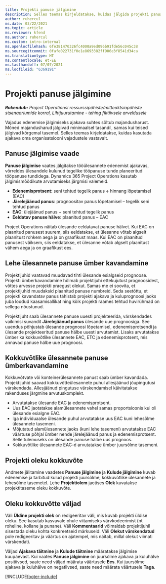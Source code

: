 ```yaml
---
title: Projekti panuse jälgimine
description: Selles teemas kirjeldatakse, kuidas jälgida projekti panust ja töö edenemist.
author: ruhercul
ms.date: 03/22/2021
ms.topic: article
ms.reviewer: kfend
ms.author: ruhercul
ms.custom: intro-internal
ms.openlocfilehash: 6fe381470326fc4000a9ed096b91fde56c045c38
ms.sourcegitcommit: 0fafe022731f0e1e8693382ff906e3f8541d34ca
ms.translationtype: HT
ms.contentlocale: et-EE
ms.lasthandoff: 07/07/2021
ms.locfileid: "6369191"
---
```

# <a name="project-effort-tracking"></a>Projekti panuse jälgimine

_**Rakendub:** Project Operationsi ressurssipõhiste/mitteaktsiapõhiste stsenaariumide korral,  Lihtjuurutamine - tehing fiktiivsele arveldusele_

Vajadus edenemise jälgimiseks ajakava suhtes sõltub majandusharust. Mõned majandusharud jälgivad minimaalsel tasandil, samas kui teised jälgivad kõrgemal tasemel. Selles teemas kirjeldatakse, kuidas kasutada ajakava oma organisatsiooni vajadustele vastavalt.

## <a name="effort-tracking-view"></a>Panuse jälgimise vaade

**Panuse jälgimise** vaates jälgitakse tööülesannete edenemist ajakavas, võrreldes ülesandele kulunud tegelike tööpanuse tunde planeeritud tööpanuse tundidega. Dynamics 365 Project Operations kasutab jälgimismõõdikute arvutamiseks järgmisi valemeid.

- **Edenemisprotsent**: seni tehtud tegelik panus ÷ hinnang lõpetamisel (EAC) 
- **Järelejäänud panus**: prognoositav panus lõpetamisel – tegelik seni tehtud panus 
- **EAC**: ülejäänud panus + seni tehtud tegelik panus 
- **Eeldatav panuse hälve**: plaanitud panus – EAC

Project Operations näitab ülesande eeldatavat panuse hälvet. Kui EAC on plaanitud panusest suurem, siis eeldatakse, et ülesanne võtab algselt plaanitust rohkem aega ja on graafikust maas. Kui EAC on plaanitud panusest väiksem, siis eeldatakse, et ülesanne võtab algselt plaanitust vähem aega ja on graafikust ees.

## <a name="reprojecting-effort-on-leaf-node-tasks"></a>Lehe ülesannete panuse ümber kavandamine

Projektijuhid vaatavad muudavad tihti ülesande esialgseid prognoose. Projekti ümberkavandamine hõlmab projektijuhi ettekujutust prognoosidest, võttes arvesse projekti praegust olekut. Samas me ei soovita, et projektijuhid muudaksid plaanitud panuse numbreid. Seda seetõttu, et projekti kavandatav panus tähistab projekti ajakava ja kuluprognoosi jaoks juba loodud kaasamisallikat ning kõik projekti raames tehtud huvirühmad on sellega nõustunud.

Projektijuht saab ülesannete panuse uuesti projekteerida, värskendades vaikimisi suvandit **Järelejäänud panus** ülesande uue prognoosiga. See uuendus põhjustab ülesande prognoosi lõpetamisel, edenemisprotsendi ja ülesande projekteeritud panuse hälbe uuesti arvutamist. Lisaks arvutatakse ümber ka kokkuvõtlike ülesannete EAC, ETC ja edenemisprotsent, mis annavad panuse hälbe uue prognoosi.

## <a name="reprojection-of-effort-on-summary-tasks"></a>Kokkuvõtlike ülesannete panuse ümberkavandamine

Kokkuvõtvate või konteinerülesannete panust saab ümber kavandada. Projektijuhid saavad kokkuvõtteülesannete puhul allesjäänud jõupingutusi värskendada. Allesjäänud pingutuse värskendamisel käivitatakse rakenduses järgmine arvutuskomplekt.

- Arvutatakse ülesande EAC ja edenemisprotsent.
- Uus EAC jaotatakse alamülesannete vahel samas proportsioonis kui oli ülesande esialgne EAC.
- Iga individuaalse ülesande puhul arvutatakse uus EAC kuni lehesõlme ülesannete tasemeni. 
- Mõjutatud alamülesannete jaoks (kuni lehe tasemeni) arvutatakse EAC väärtuse põhjal ümber nende järelejäänud panus ja edenemisprotsent. Selle tulemuseks on ülesande panuse hälbe uus prognoos. 
- Kokkuvõtlike ülesannete EAC-d arvutatakse ümber juursõlme tasemeni.


## <a name="project-status-summary"></a>Projekti oleku kokkuvõte

Andmete jälitamine vaadetes **Panuse jälgimine** ja **Kulude jälgimine** kuvab edenemise ja tarbitud kulud projekti juursõlme, kokkuvõtlike ülesannete ja lehesõlme tasemetel. Lehe **Projektiolem** jaotises **Olek** kuvatakse projektitaseme oleku kokkuvõte.

## <a name="status-summary-fields"></a>Oleku kokkuvõtte väljad

Väli **Üldine projekti olek** on redigeeritav väli, mis kuvab projekti üldise oleku. See kasutab kasvavale ohule viitamiseks värvkodeerimist (nt roheline, kollane ja punane). Väli **Kommentaarid** võimaldab projektijuhil sisestada oleku kohta konkreetseid märkuseid. Väli **Olekut värskendatud** pole redigeeritav ja väärtus on ajatempel, mis näitab, millal olekut viimati värskendati.

Väljad **Ajakava täitmine** ja **Kulude täitmine** määratakse jälgimise kuupäevast. Kui vaates **Panuse jälgimine** on juursõlme ajakava ja kuluhälve positiivsed, saate need väljad määrata väärtusele **Ees**. Kui juursõlme ajakava ja kuluhälve on negatiivsed, saate need määrata väärtusele **Taga**.


[!INCLUDE[footer-include](../includes/footer-banner.md)]
